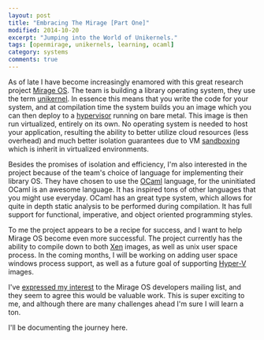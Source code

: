 ```yaml
---
layout: post
title: "Embracing The Mirage [Part One]"
modified: 2014-10-20
excerpt: "Jumping into the World of Unikernels."
tags: [openmirage, unikernels, learning, ocaml]
category: systems
comments: true
---
```


As of late I have become increasingly enamored with this great research project [Mirage OS](http://www.openmirage.org/).
The team is building a library operating system, they use the term [unikernel](http://anil.recoil.org/papers/2013-asplos-mirage.pdf).
In essence this means that you write the code for your system, and at compilation time the system builds you an image which you can then
deploy to a [hypervisor](http://en.wikipedia.org/wiki/Hypervisor) running on bare metal. This image is then run virtualized, entirely on its own.
No operating system is needed to host your application, resulting the ability to better utilize cloud resources (less overhead) and much better isolation
guarantees due to VM [sandboxing](<http://en.wikipedia.org/wiki/Sandbox_(computer_security)>) which is inherit in virtualized environments.


Besides the promises of isolation and efficiency, I'm also interested in the project because of the team's choice of language for implementing their
library OS. They have chosen to use the [OCaml](https://ocaml.org/) language, for the uninitiated OCaml is an awesome language. It has inspired tons of other
languages that you might use everyday. OCaml has an great type system, which allows for quite in depth static analysis to be performed during compilation.
It has full support for functional, imperative, and object oriented programming styles.


To me the project appears to be a recipe for success, and I want to help Mirage OS become even more successful.
The project currently has the ability to compile down to both [Xen](http://en.wikipedia.org/wiki/Xen) images, as well as unix user space process.
In the coming months, I will be working on adding user space windows process support, as well as a future goal of supporting [Hyper-V](http://en.wikipedia.org/wiki/Hyper-V) images.

I've [expressed my interest](http://lists.xenproject.org/archives/html/mirageos-devel/2014-09/msg00112.html) to the Mirage OS developers mailing list, and they seem to agree this would be valuable work.
This is super exciting to me, and although there are many challenges ahead I'm sure I will learn a ton.

I'll be documenting the journey here.
